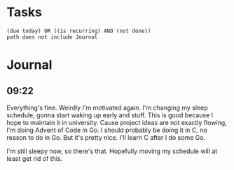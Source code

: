 # Tasks
```tasks
(due today) OR ((is recurring) AND (not done))
path does not include Journal
```
# Journal
## 09:22
Everything's fine. Weirdly I'm motivated again. I'm changing my sleep schedule, gonna start waking up early and stuff. This is good because I hope to maintain it in university. Cause project ideas are not exactly flowing, I'm doing Advent of Code in Go. I should probably be doing it in C, no reason to do in Go. But it's pretty nice. I'll learn C after I do some Go.

I'm still sleepy now, so there's that. Hopefully moving my schedule will at least get rid of this.